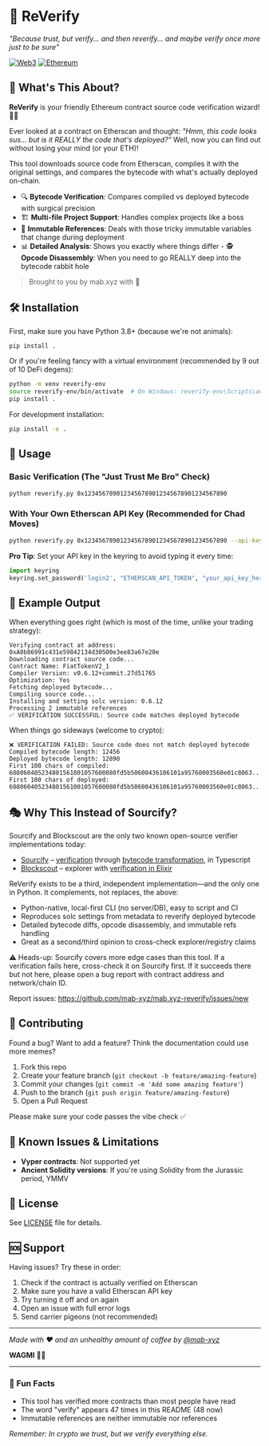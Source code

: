 # 🔮 ReVerify

*"Because trust, but verify... and then reverify... and maybe verify once more just to be sure"*

[![Web3](https://img.shields.io/badge/Web3-Ready-orange.svg)](#)
[![Ethereum](https://img.shields.io/badge/Ethereum-Compatible-purple.svg)](#)

## 🚀 What's This About?

**ReVerify** is your friendly Ethereum contract source code verification wizard! 🧙‍♂️ 

Ever looked at a contract on Etherscan and thought: *"Hmm, this code looks sus... but is it REALLY the code that's deployed?"* Well, now you can find out without losing your mind (or your ETH)!

This tool downloads source code from Etherscan, compiles it with the original settings, and compares the bytecode with what's actually deployed on-chain. 

- 🔍 **Bytecode Verification**: Compares compiled vs deployed bytecode with surgical precision
- 🏗️ **Multi-file Project Support**: Handles complex projects like a boss
- 🔧 **Immutable References**: Deals with those tricky immutable variables that change during deployment
- 📊 **Detailed Analysis**: Shows you exactly where things differ - 🕵️ **Opcode Disassembly**: When you need to go REALLY deep into the bytecode rabbit hole

> Brought to you by mab.xyz with 💜

## 🛠️ Installation

First, make sure you have Python 3.8+ (because we're not animals):

```bash
pip install .
```

Or if you're feeling fancy with a virtual environment (recommended by 9 out of 10 DeFi degens):

```bash
python -m venv reverify-env
source reverify-env/bin/activate  # On Windows: reverify-env\Scripts\activate
pip install .
```

For development installation:

```bash
pip install -e .
```

## 🎯 Usage

### Basic Verification (The "Just Trust Me Bro" Check)

```bash
python reverify.py 0x1234567890123456789012345678901234567890
```

### With Your Own Etherscan API Key (Recommended for Chad Moves)

```bash
python reverify.py 0x1234567890123456789012345678901234567890 --api-key YOUR_API_KEY
```

**Pro Tip**: Set your API key in the keyring to avoid typing it every time:
```python
import keyring
keyring.set_password('login2', "ETHERSCAN_API_TOKEN", "your_api_key_here")
```

## 📝 Example Output

When everything goes right (which is most of the time, unlike your trading strategy):

```
Verifying contract at address: 0xA0b86991c431e59842134d30500e3ee83a67e20e
Downloading contract source code...
Contract Name: FiatTokenV2_1
Compiler Version: v0.6.12+commit.27d51765
Optimization: Yes
Fetching deployed bytecode...
Compiling source code...
Installing and setting solc version: 0.6.12
Processing 2 immutable references
✅ VERIFICATION SUCCESSFUL: Source code matches deployed bytecode
```

When things go sideways (welcome to crypto):

```
❌ VERIFICATION FAILED: Source code does not match deployed bytecode
Compiled bytecode length: 12456
Deployed bytecode length: 12890
First 100 chars of compiled: 608060405234801561001057600080fd5b50600436106101a95760003560e01c8063...
First 100 chars of deployed: 608060405234801561001057600080fd5b50600436106101a95760003560e01c8063...
```

## 🎭 Why This Instead of Sourcify?

Sourcify and Blockscout are the only two known open-source verifier implementations today:
- [Sourcify](https://sourcify.dev/) – [verification](
https://github.com/argotorg/sourcify/blob/staging/packages/lib-sourcify/src/Verification/Verification.ts) through [bytecode transformation](https://github.com/argotorg/sourcify/blob/staging/packages/lib-sourcify/src/Verification/Transformations.ts#L200), in Typescript
- [Blockscout](https://github.com/blockscout/blockscout) – explorer with [verification in Elixir](https://github.com/blockscout/blockscout/blob/03e4b57557f104c55830d62d3b2905bb603fca44/apps/explorer/lib/explorer/smart_contract/solidity/verifier.ex
)

ReVerify exists to be a third, independent implementation—and the only one in Python. It complements, not replaces, the above:

- Python-native, local-first CLI (no server/DB), easy to script and CI
- Reproduces solc settings from metadata to reverify deployed bytecode
- Detailed bytecode diffs, opcode disassembly, and immutable refs handling
- Great as a second/third opinion to cross-check explorer/registry claims

⚠️ Heads-up: Sourcify covers more edge cases than this tool. If a verification fails here, cross-check it on Sourcify first. If it succeeds there but not here, please open a bug report with contract address and network/chain ID.

Report issues: https://github.com/mab-xyz/mab.xyz-reverify/issues/new

## 🤝 Contributing

Found a bug? Want to add a feature? Think the documentation could use more memes? 

1. Fork this repo
2. Create your feature branch (`git checkout -b feature/amazing-feature`)
3. Commit your changes (`git commit -m 'Add some amazing feature'`)
4. Push to the branch (`git push origin feature/amazing-feature`)
5. Open a Pull Request

Please make sure your code passes the vibe check ✅

## 🐛 Known Issues & Limitations

- **Vyper contracts**: Not supported yet
- **Ancient Solidity versions**: If you're using Solidity from the Jurassic period, YMMV

## 📄 License

See [LICENSE](LICENSE) file for details.


## 🆘 Support

Having issues? Try these in order:

1. Check if the contract is actually verified on Etherscan
2. Make sure you have a valid Etherscan API key
3. Try turning it off and on again
4. Open an issue with full error logs
5. Send carrier pigeons (not recommended)

---

*Made with ❤️ and an unhealthy amount of coffee by [@mab-xyz](https://github.com/mab-xyz)*

**WAGMI** 🚀🌙

---

### 🎪 Fun Facts

- This tool has verified more contracts than most people have read
- The word "verify" appears 47 times in this README (48 now)
- Immutable references are neither immutable nor references

*Remember: In crypto we trust, but we verify everything else.*
